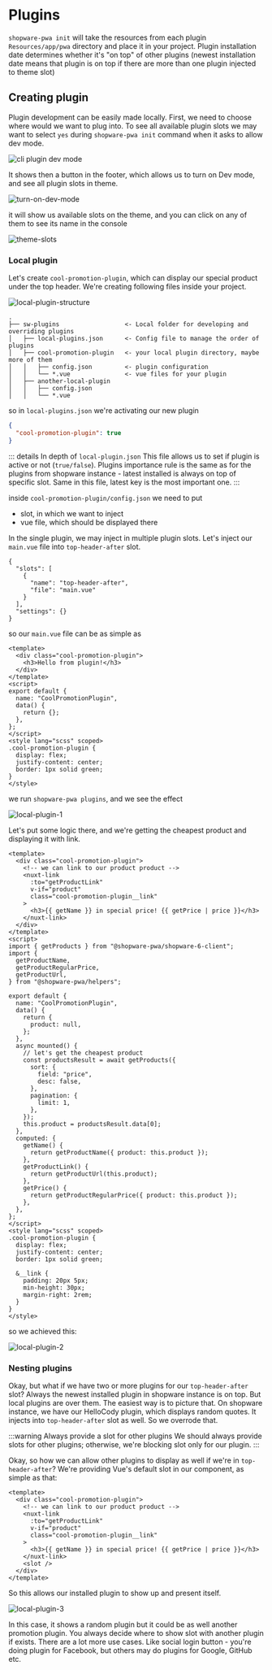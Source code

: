 # Plugins

`shopware-pwa init` will take the resources from each plugin `Resources/app/pwa` directory and place it in your project. Plugin installation date determines whether it's "on top" of other plugins (newest installation date means that plugin is on top if there are more than one plugin injected to theme slot)

## Creating plugin

Plugin development can be easily made locally. First, we need to choose where would we want to plug into. To see all available plugin slots we may want to select `yes` during `shopware-pwa init` command when it asks to allow dev mode.

![cli plugin dev mode](./../../assets/cli-plugin-dev-mode.png)

It shows then a button in the footer, which allows us to turn on Dev mode, and see all plugin slots in theme.

![turn-on-dev-mode](./../../assets/turn-on-dev-mode.png)

it will show us available slots on the theme, and you can click on any of them to see its name in the console

![theme-slots](./../../assets/theme-slots.png)

### Local plugin

Let's create `cool-promotion-plugin`, which can display our special product under the top header.
We're creating following files inside your project.

![local-plugin-structure](./../../assets/local-plugin-structure.png)

```
.
├── sw-plugins                  <- Local folder for developing and overriding plugins
│   ├── local-plugins.json      <- Config file to manage the order of plugins
│   ├── cool-promotion-plugin   <- your local plugin directory, maybe more of them
│   │   ├── config.json         <- plugin configuration
│   │   └── *.vue               <- vue files for your plugin
│   ├── another-local-plugin
│   │   ├── config.json
│   │   └── *.vue
```

so in `local-plugins.json` we're activating our new plugin

```json
{
  "cool-promotion-plugin": true
}
```

::: details In depth of `local-plugin.json`
This file allows us to set if plugin is active or not (`true/false`). Plugins importance rule is the same as for the plugins from shopware instance - latest installed is always on top of specific slot. Same in this file, latest key is the most important one.
:::

inside `cool-promotion-plugin/config.json` we need to put

- slot, in which we want to inject
- vue file, which should be displayed there

In the single plugin, we may inject in multiple plugin slots. Let's inject our `main.vue` file into `top-header-after` slot.

```json{4,5}
{
  "slots": [
    {
      "name": "top-header-after",
      "file": "main.vue"
    }
  ],
  "settings": {}
}
```

so our `main.vue` file can be as simple as

```vue
<template>
  <div class="cool-promotion-plugin">
    <h3>Hello from plugin!</h3>
  </div>
</template>
<script>
export default {
  name: "CoolPromotionPlugin",
  data() {
    return {};
  },
};
</script>
<style lang="scss" scoped>
.cool-promotion-plugin {
  display: flex;
  justify-content: center;
  border: 1px solid green;
}
</style>
```

we run `shopware-pwa plugins`, and we see the effect

![local-plugin-1](./../../assets/local-plugin-1.png)

Let's put some logic there, and we're getting the cheapest product and displaying it with link.

```vue
<template>
  <div class="cool-promotion-plugin">
    <!-- we can link to our product product -->
    <nuxt-link
      :to="getProductLink"
      v-if="product"
      class="cool-promotion-plugin__link"
    >
      <h3>{{ getName }} in special price! {{ getPrice | price }}</h3>
    </nuxt-link>
  </div>
</template>
<script>
import { getProducts } from "@shopware-pwa/shopware-6-client";
import {
  getProductName,
  getProductRegularPrice,
  getProductUrl,
} from "@shopware-pwa/helpers";

export default {
  name: "CoolPromotionPlugin",
  data() {
    return {
      product: null,
    };
  },
  async mounted() {
    // let's get the cheapest product
    const productsResult = await getProducts({
      sort: {
        field: "price",
        desc: false,
      },
      pagination: {
        limit: 1,
      },
    });
    this.product = productsResult.data[0];
  },
  computed: {
    getName() {
      return getProductName({ product: this.product });
    },
    getProductLink() {
      return getProductUrl(this.product);
    },
    getPrice() {
      return getProductRegularPrice({ product: this.product });
    },
  },
};
</script>
<style lang="scss" scoped>
.cool-promotion-plugin {
  display: flex;
  justify-content: center;
  border: 1px solid green;

  &__link {
    padding: 20px 5px;
    min-height: 30px;
    margin-right: 2rem;
  }
}
</style>
```

so we achieved this:

![local-plugin-2](./../../assets/local-plugin-2.png)

### Nesting plugins

Okay, but what if we have two or more plugins for our `top-header-after` slot?
Always the newest installed plugin in shopware instance is on top. But local plugins are over them. The easiest way is to picture that. On shopware instance, we have our HelloCody plugin, which displays random quotes. It injects into `top-header-after` slot as well. So we overrode that.

:::warning Always provide a slot for other plugins
We should always provide slots for other plugins; otherwise, we're blocking slot only for our plugin.
:::

Okay, so how we can allow other plugins to display as well if we're in `top-header-after`? We're providing Vue's default slot in our component, as simple as that:

```vue {11}
<template>
  <div class="cool-promotion-plugin">
    <!-- we can link to our product product -->
    <nuxt-link
      :to="getProductLink"
      v-if="product"
      class="cool-promotion-plugin__link"
    >
      <h3>{{ getName }} in special price! {{ getPrice | price }}</h3>
    </nuxt-link>
    <slot />
  </div>
</template>
```

So this allows our installed plugin to show up and present itself.

![local-plugin-3](./../../assets/local-plugin-3.png)

In this case, it shows a random plugin but it could be as well another promotion plugin. You always decide where to show slot with another plugin if exists. There are a lot more use cases. Like social login button - you're doing plugin for Facebook, but others may do plugins for Google, GitHub etc.
